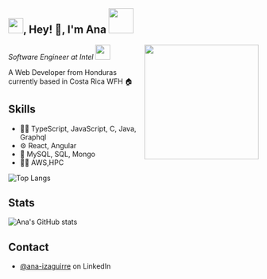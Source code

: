 <h2><img src="https://emojis.slackmojis.com/emojis/images/1531849430/4246/blob-sunglasses.gif?1531849430" width="30"/>, Hey! 👋, I'm Ana <img src="https://media.giphy.com/media/12oufCB0MyZ1Go/giphy.gif" width="50"></h2>
<img align='right' src="https://media.giphy.com/media/M9gbBd9nbDrOTu1Mqx/giphy.gif" width="230">
<p><em>Software Engineer at Intel
</a><img src="https://media.giphy.com/media/WUlplcMpOCEmTGBtBW/giphy.gif" width="30"> 
</em></p>

A Web Developer from Honduras currently based in Costa Rica WFH :house:

## Skills
- 👨‍💻 TypeScript, JavaScript, C, Java, Graphql
- ⚙️ React, Angular
- 💽 MySQL, SQL, Mongo
- 👨‍💻 AWS,HPC

![Top Langs](https://github-readme-stats.vercel.app/api/top-langs/?username=ana-92\&layout=donut-vertical)

## Stats
![Ana's GitHub stats](https://github-readme-stats.vercel.app/api?username=ana-92\&hide=issues\&show_icons=true\&include_all_commits=true)

## Contact
- [@ana-izaguirre](https://www.linkedin.com/in/ana-izaguirre-096369128/) on LinkedIn

